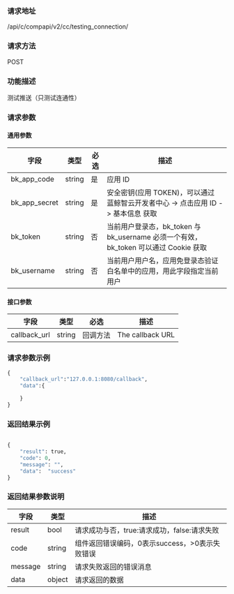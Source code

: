
### 请求地址

/api/c/compapi/v2/cc/testing_connection/

### 请求方法

POST

### 功能描述

测试推送（只测试连通性）

### 请求参数


#### 通用参数

| 字段 | 类型 | 必选 |  描述 |
|-----------|------------|--------|------------|
| bk_app_code  |  string    | 是 | 应用 ID     |
| bk_app_secret|  string    | 是 | 安全密钥(应用 TOKEN)，可以通过 蓝鲸智云开发者中心 -&gt; 点击应用 ID -&gt; 基本信息 获取 |
| bk_token     |  string    | 否 | 当前用户登录态，bk_token 与 bk_username 必须一个有效，bk_token 可以通过 Cookie 获取 |
| bk_username  |  string    | 否 | 当前用户用户名，应用免登录态验证白名单中的应用，用此字段指定当前用户 |

#### 接口参数

| 字段                |  类型      | 必选     |  描述                                |
|---------------------|------------|----------|--------------------------------------|
| callback_url        | string     | 回调方法 | The callback URL                     |

### 请求参数示例

```python
{
    "callback_url":"127.0.0.1:8080/callback",
    "data":{

    }
}
```

### 返回结果示例

```python

{
    "result": true,
    "code": 0,
    "message": "",
    "data":  "success"
}
```

### 返回结果参数说明

| 字段      | 类型      | 描述      |
|-----------|-----------|-----------|
| result    | bool      | 请求成功与否，true:请求成功，false:请求失败 |
| code      | string    | 组件返回错误编码，0表示success，>0表示失败错误 |
| message   | string    | 请求失败返回的错误消息 |
| data      | object    | 请求返回的数据 |
